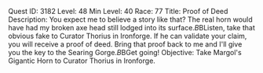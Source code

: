Quest ID: 3182
Level: 48
Min Level: 40
Race: 77
Title: Proof of Deed
Description: You expect me to believe a story like that? The real horn would have had my broken axe head still lodged into its surface.$B$BListen, take that obvious fake to Curator Thorius in Ironforge. If he can validate your claim, you will receive a proof of deed. Bring that proof back to me and I'll give you the key to the Searing Gorge.$B$BGet going! 
Objective: Take Margol's Gigantic Horn to Curator Thorius in Ironforge.
